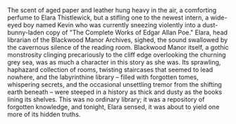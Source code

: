 The scent of aged paper and leather hung heavy in the air, a comforting perfume to Elara Thistlewick, but a stifling one to the newest intern, a wide-eyed boy named Kevin who was currently sneezing violently into a dust-bunny-laden copy of "The Complete Works of Edgar Allan Poe." Elara, head librarian of the Blackwood Manor Archives, sighed, the sound swallowed by the cavernous silence of the reading room.  Blackwood Manor itself, a gothic monstrosity clinging precariously to the cliff edge overlooking the churning grey sea, was as much a character in this story as she was.  Its sprawling, haphazard collection of rooms, twisting staircases that seemed to lead nowhere, and the labyrinthine library – filled with forgotten tomes, whispering secrets, and the occasional unsettling tremor from the shifting earth beneath –  were steeped in a history as thick and dusty as the books lining its shelves.  This was no ordinary library; it was a repository of forgotten knowledge, and tonight, Elara sensed, it was about to yield one more of its hidden truths.
